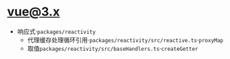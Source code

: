 # vue@3.x

- 响应式·`packages/reactivity`
    - 代理缓存处理循环引用·`packages/reactivity/src/reactive.ts`·`proxyMap`
    - 取值`packages/reactivity/src/baseHandlers.ts`·`createGetter`

